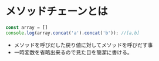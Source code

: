 # メソッドチェーンとは
```javascript
const array = []
console.log(array.concat('a').concat('b')); //[a,b]

```
* メソッドを呼びだした戻り値に対してメソッドを呼びだす事
* 一時変数を省略出来るので見た目を簡潔に書ける。
